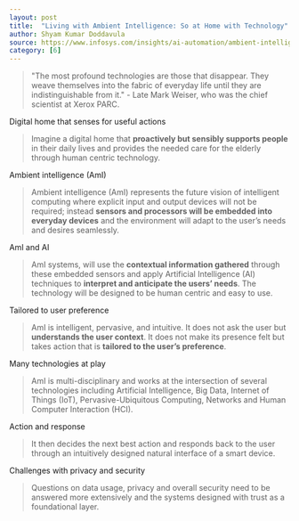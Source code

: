 ```yaml
---
layout: post
title:  "Living with Ambient Intelligence: So at Home with Technology"
author: Shyam Kumar Doddavula
source: https://www.infosys.com/insights/ai-automation/ambient-intelligence.html
category: [6]
---
```


> "The most profound technologies are those that disappear. They weave themselves into the fabric of everyday life until they are indistinguishable from it." -  Late Mark Weiser, who was the chief scientist at Xerox PARC.

Digital home that senses for useful actions

> Imagine a digital home that **proactively but sensibly supports people** in their daily lives and provides the needed care for the elderly through human centric technology.

Ambient intelligence (AmI)

> Ambient intelligence (AmI) represents the future vision of intelligent computing where explicit input and output devices will not be required; instead **sensors and processors will be embedded into everyday devices** and the environment will adapt to the user’s needs and desires seamlessly.

AmI and AI

> AmI systems, will use the **contextual information gathered** through these embedded sensors and apply Artificial Intelligence (AI) techniques to **interpret and anticipate the users’ needs**. The technology will be designed to be human centric and easy to use.

Tailored to user preference

> AmI is intelligent, pervasive, and intuitive. It does not ask the user but **understands the user context**. It does not make its presence felt but takes action that is **tailored to the user’s preference**.

Many technologies at play

> AmI is multi-disciplinary and works at the intersection of several technologies including Artificial Intelligence, Big Data, Internet of Things (IoT), Pervasive-Ubiquitous Computing, Networks and Human Computer Interaction (HCI).

Action and response

> It then decides the next best action and responds back to the user through an intuitively designed natural interface of a smart device.

Challenges with privacy and security

> Questions on data usage, privacy and overall security need to be answered more extensively and the systems designed with trust as a foundational layer.
